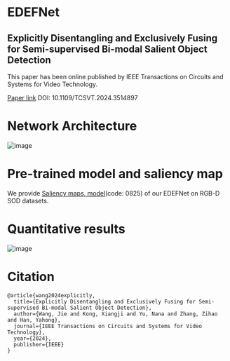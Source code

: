 # EDEFNet
	
Explicitly Disentangling and Exclusively Fusing for Semi-supervised Bi-modal Salient Object Detection
---
This paper has been online published by IEEE Transactions on Circuits and Systems for Video Technology.

[Paper link](https://ieeexplore.ieee.org/abstract/document/10788520)  DOI: 10.1109/TCSVT.2024.3514897
  
Network Architecture
====
![image](https://github.com/user-attachments/assets/7dda549a-5f7d-4b6f-819e-168412a6302a)

Pre-trained model and saliency map
===
We provide [Saliency maps, model](https://pan.baidu.com/s/1r3ERnKRbT_xfVs4eEw7iag)(code: 0825)  of our EDEFNet on RGB-D SOD datasets.

Quantitative results
===
![image](https://github.com/user-attachments/assets/967e1915-7011-4065-b397-d24d13d6b803)

Citation
===
```
@article{wang2024explicitly,
  title={Explicitly Disentangling and Exclusively Fusing for Semi-supervised Bi-modal Salient Object Detection},
  author={Wang, Jie and Kong, Xiangji and Yu, Nana and Zhang, Zihao and Han, Yahong},
  journal={IEEE Transactions on Circuits and Systems for Video Technology},
  year={2024},
  publisher={IEEE}
}
```
